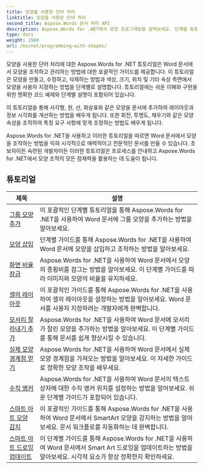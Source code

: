 ```yaml
---
title: 모양을 사용한 단어 처리
linktitle: 모양을 사용한 단어 처리
second_title: Aspose.Words 문서 처리 API
description: Aspose.Words for .NET에서 모양 프로그래밍을 살펴보세요. 단계별 튜토리얼과 C# 샘플 코드를 통해 Word 문서에서 모양을 조작하고 사용자 지정하는 방법을 알아보세요.
type: docs
weight: 1560
url: /ko/net/programming-with-shapes/
---
```

모양을 사용한 단어 처리에 대한 Aspose.Words for .NET 튜토리얼은 Word 문서에서 모양을 조작하고 관리하는 방법에 대한 포괄적인 가이드를 제공합니다. 이 튜토리얼은 모양을 만들고, 수정하고, 삭제하는 방법과 색상, 크기, 위치 및 기타 속성 측면에서 모양을 사용자 지정하는 방법을 단계별로 설명합니다. 튜토리얼에는 쉬운 이해와 구현을 위한 명확한 코드 예제와 단계별 설명이 포함되어 있습니다.

이 튜토리얼을 통해 사각형, 원, 선, 화살표와 같은 모양을 문서에 추가하여 레이아웃과 정보 시각화를 개선하는 방법을 배우게 됩니다. 또한 회전, 투명도, 채우기와 같은 모양 속성을 조작하여 특정 요구 사항에 맞게 조정하는 방법도 배우게 됩니다.

Aspose.Words for .NET을 사용하고 이러한 튜토리얼을 따르면 Word 문서에서 모양을 조작하는 방법을 익혀 시각적으로 매력적이고 전문적인 문서를 만들 수 있습니다. 초보자이든 숙련된 개발자이든 이러한 튜토리얼은 프로세스를 안내하고 Aspose.Words for .NET에서 모양 조작의 모든 잠재력을 활용하는 데 도움이 됩니다.

 ## 튜토리얼
| 제목 | 설명 |
| --- | --- |
| [그룹 모양 추가](./add-group-shape/) | 이 포괄적인 단계별 튜토리얼을 통해 Aspose.Words for .NET을 사용하여 Word 문서에 그룹 모양을 추가하는 방법을 알아보세요. |
| [모양 삽입](./insert-shape/) | 단계별 가이드를 통해 Aspose.Words for .NET을 사용하여 Word 문서에 모양을 삽입하고 조작하는 방법을 알아보세요. |
| [화면 비율 잠금](./aspect-ratio-locked/) | Aspose.Words for .NET을 사용하여 Word 문서에서 모양의 종횡비를 잠그는 방법을 알아보세요. 이 단계별 가이드를 따라 이미지와 모양의 비율을 유지하세요. |
| [셀의 레이아웃](./layout-in-cell/) | 이 포괄적인 가이드를 통해 Aspose.Words for .NET을 사용하여 셀의 레이아웃을 설정하는 방법을 알아보세요. Word 문서를 사용자 지정하려는 개발자에게 완벽합니다. |
| [모서리 잘라내기 추가](./add-corners-snipped/) | Aspose.Words for .NET을 사용하여 Word 문서에 모서리가 잘린 모양을 추가하는 방법을 알아보세요. 이 단계별 가이드를 통해 문서를 쉽게 향상시킬 수 있습니다. |
| [실제 모양 경계점 얻기](./get-actual-shape-bounds-points/) | Aspose.Words for .NET을 사용하여 Word 문서에서 실제 모양 경계점을 가져오는 방법을 알아보세요. 이 자세한 가이드로 정확한 모양 조작을 배우세요. |
| [수직 앵커](./vertical-anchor/) | Aspose.Words for .NET을 사용하여 Word 문서의 텍스트 상자에 대한 수직 앵커 위치를 설정하는 방법을 알아보세요. 쉬운 단계별 가이드가 포함되어 있습니다.|
| [스마트 아트 모양 감지](./detect-smart-art-shape/) | 이 포괄적인 가이드를 통해 Aspose.Words for .NET을 사용하여 Word 문서에서 SmartArt 모양을 감지하는 방법을 알아보세요. 문서 워크플로를 자동화하는 데 완벽합니다. |
| [스마트 아트 드로잉 업데이트](./update-smart-art-drawing/) | 이 단계별 가이드를 통해 Aspose.Words for .NET을 사용하여 Word 문서에서 Smart Art 드로잉을 업데이트하는 방법을 알아보세요. 시각적 요소가 항상 정확한지 확인하세요. |